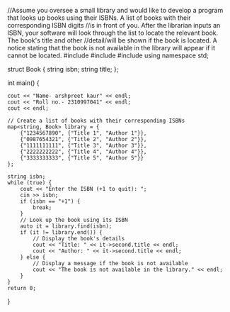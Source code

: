 //Assume you oversee a small library and would like to develop a program that looks up books using their ISBNs. A list of books with their corresponding ISBN digits //is in front of you. After the librarian inputs an ISBN, your software will look through the list to locate the relevant book.  The book's title and other //detail/will be shown if the book is located. A notice stating that the book is not available in the library will appear if it cannot be located.
#include <iostream>
#include <map>
#include <string>
using namespace std;

struct Book {
    string isbn;
    string title;
};

int main() {
    
    cout << "Name- arshpreet kaur" << endl;
    cout << "Roll no.- 2310997041" << endl;
    cout << endl;
    
    // Create a list of books with their corresponding ISBNs
    map<string, Book> library = {
        {"1234567890", {"Title 1", "Author 1"}},
        {"0987654321", {"Title 2", "Author 2"}},
        {"1111111111", {"Title 3", "Author 3"}},
        {"2222222222", {"Title 4", "Author 4"}},
        {"3333333333", {"Title 5", "Author 5"}}
    };

    string isbn;
    while (true) {
        cout << "Enter the ISBN (+1 to quit): ";
        cin >> isbn;
        if (isbn == "+1") {
            break;
        }
        // Look up the book using its ISBN
        auto it = library.find(isbn);
        if (it != library.end()) {
            // Display the book's details
            cout << "Title: " << it->second.title << endl;
            cout << "Author: " << it->second.title << endl;
        } else {
            // Display a message if the book is not available
            cout << "The book is not available in the library." << endl;
        }
    }
    return 0;
}
